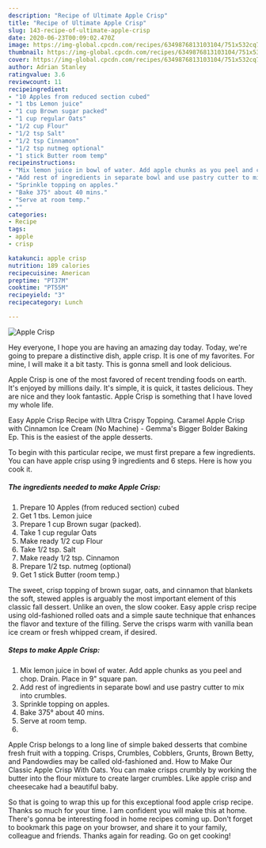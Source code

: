 ```yaml
---
description: "Recipe of Ultimate Apple Crisp"
title: "Recipe of Ultimate Apple Crisp"
slug: 143-recipe-of-ultimate-apple-crisp
date: 2020-06-23T00:09:02.470Z
image: https://img-global.cpcdn.com/recipes/6349876813103104/751x532cq70/apple-crisp-recipe-main-photo.jpg
thumbnail: https://img-global.cpcdn.com/recipes/6349876813103104/751x532cq70/apple-crisp-recipe-main-photo.jpg
cover: https://img-global.cpcdn.com/recipes/6349876813103104/751x532cq70/apple-crisp-recipe-main-photo.jpg
author: Adrian Stanley
ratingvalue: 3.6
reviewcount: 11
recipeingredient:
- "10 Apples from reduced section cubed"
- "1 tbs Lemon juice"
- "1 cup Brown sugar packed"
- "1 cup regular Oats"
- "1/2 cup Flour"
- "1/2 tsp Salt"
- "1/2 tsp Cinnamon"
- "1/2 tsp nutmeg optional"
- "1 stick Butter room temp"
recipeinstructions:
- "Mix lemon juice in bowl of water. Add apple chunks as you peel and chop. Drain. Place in 9&#34; square pan."
- "Add rest of ingredients in separate bowl and use pastry cutter to mix into crumbles."
- "Sprinkle topping on apples."
- "Bake 375° about 40 mins."
- "Serve at room temp."
- ""
categories:
- Recipe
tags:
- apple
- crisp

katakunci: apple crisp 
nutrition: 189 calories
recipecuisine: American
preptime: "PT37M"
cooktime: "PT55M"
recipeyield: "3"
recipecategory: Lunch

---
```



![Apple Crisp](https://img-global.cpcdn.com/recipes/6349876813103104/751x532cq70/apple-crisp-recipe-main-photo.jpg)

Hey everyone, I hope you are having an amazing day today. Today, we're going to prepare a distinctive dish, apple crisp. It is one of my favorites. For mine, I will make it a bit tasty. This is gonna smell and look delicious.

Apple Crisp is one of the most favored of recent trending foods on earth. It's enjoyed by millions daily. It's simple, it is quick, it tastes delicious. They are nice and they look fantastic. Apple Crisp is something that I have loved my whole life.

Easy Apple Crisp Recipe with Ultra Crispy Topping. Caramel Apple Crisp with Cinnamon Ice Cream (No Machine) - Gemma&#39;s Bigger Bolder Baking Ep. This is the easiest of the apple desserts.


To begin with this particular recipe, we must first prepare a few ingredients. You can have apple crisp using 9 ingredients and 6 steps. Here is how you cook it.

##### The ingredients needed to make Apple Crisp:

1. Prepare 10 Apples (from reduced section) cubed
1. Get 1 tbs. Lemon juice
1. Prepare 1 cup Brown sugar (packed).
1. Take 1 cup regular Oats
1. Make ready 1/2 cup Flour
1. Take 1/2 tsp. Salt
1. Make ready 1/2 tsp. Cinnamon
1. Prepare 1/2 tsp. nutmeg (optional)
1. Get 1 stick Butter (room temp.)


The sweet, crisp topping of brown sugar, oats, and cinnamon that blankets the soft, stewed apples is arguably the most important element of this classic fall dessert. Unlike an oven, the slow cooker. Easy apple crisp recipe using old-fashioned rolled oats and a simple saute technique that enhances the flavor and texture of the filling. Serve the crisps warm with vanilla bean ice cream or fresh whipped cream, if desired. 

##### Steps to make Apple Crisp:

1. Mix lemon juice in bowl of water. Add apple chunks as you peel and chop. Drain. Place in 9&#34; square pan.
1. Add rest of ingredients in separate bowl and use pastry cutter to mix into crumbles.
1. Sprinkle topping on apples.
1. Bake 375° about 40 mins.
1. Serve at room temp.
1. 


Apple Crisp belongs to a long line of simple baked desserts that combine fresh fruit with a topping. Crisps, Crumbles, Cobblers, Grunts, Brown Betty, and Pandowdies may be called old-fashioned and. How to Make Our Classic Apple Crisp With Oats. You can make crisps crumbly by working the butter into the flour mixture to create larger crumbles. Like apple crisp and cheesecake had a beautiful baby. 

So that is going to wrap this up for this exceptional food apple crisp recipe. Thanks so much for your time. I am confident you will make this at home. There's gonna be interesting food in home recipes coming up. Don't forget to bookmark this page on your browser, and share it to your family, colleague and friends. Thanks again for reading. Go on get cooking!
